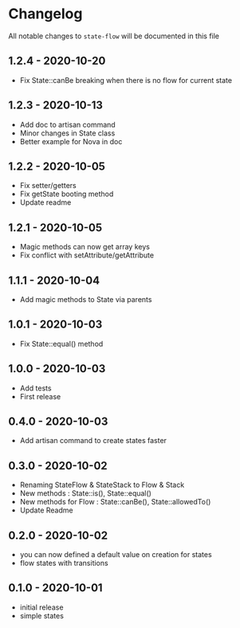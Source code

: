 # Changelog

All notable changes to `state-flow` will be documented in this file

## 1.2.4 - 2020-10-20

- Fix State::canBe breaking when there is no flow for current state

## 1.2.3 - 2020-10-13

- Add doc to artisan command
- Minor changes in State class
- Better example for Nova in doc

## 1.2.2 - 2020-10-05

- Fix setter/getters
- Fix getState booting method
- Update readme

## 1.2.1 - 2020-10-05

- Magic methods can now get array keys
- Fix conflict with setAttribute/getAttribute

## 1.1.1 - 2020-10-04

- Add magic methods to State via parents

## 1.0.1 - 2020-10-03

- Fix State::equal() method

## 1.0.0 - 2020-10-03

- Add tests
- First release

## 0.4.0 - 2020-10-03

- Add artisan command to create states faster

## 0.3.0 - 2020-10-02

- Renaming StateFlow & StateStack to Flow & Stack
- New methods : State::is(), State::equal()
- New methods for Flow : State::canBe(), State::allowedTo()
- Update Readme

## 0.2.0 - 2020-10-02

- you can now defined a default value on creation for states
- flow states with transitions

## 0.1.0 - 2020-10-01

- initial release
- simple states
